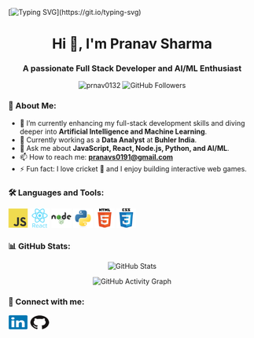 [![Typing SVG](https://readme-typing-svg.demolab.com?font=Fira+Code&pause=1000&color=F7AB1B&center=true&vCenter=true&width=435&lines=I'm+Pranav+Sharma.;I'm+a+Full+Stack+developer.;Always+Learning+new+things.)](https://git.io/typing-svg)


<h1 align="center">Hi 👋, I'm Pranav Sharma</h1>
<h3 align="center">A passionate Full Stack Developer and AI/ML Enthusiast</h3>

<p align="center">
  <img src="https://komarev.com/ghpvc/?username=prnav0132&label=Profile%20views&color=0e75b6&style=flat" alt="prnav0132" />
  <img src="https://img.shields.io/github/followers/prnav0132?label=Followers&style=social" alt="GitHub Followers" />
</p>

### 🚀 About Me:
- 🌱 I’m currently enhancing my full-stack development skills and diving deeper into **Artificial Intelligence and Machine Learning**.
- 💼 Currently working as a **Data Analyst** at **Buhler India**.
- 💬 Ask me about **JavaScript, React, Node.js, Python, and AI/ML**.
- 📫 How to reach me: **pranavs0191@gmail.com**
- ⚡ Fun fact: I love cricket 🏏 and I enjoy building interactive web games.

### 🛠️ Languages and Tools:
<p align="left"> 
  <img src="https://raw.githubusercontent.com/devicons/devicon/master/icons/javascript/javascript-original.svg" alt="javascript" width="40" height="40"/> 
  <img src="https://raw.githubusercontent.com/devicons/devicon/master/icons/react/react-original-wordmark.svg" alt="react" width="40" height="40"/> 
  <img src="https://raw.githubusercontent.com/devicons/devicon/master/icons/nodejs/nodejs-original-wordmark.svg" alt="nodejs" width="40" height="40"/> 
  <img src="https://raw.githubusercontent.com/devicons/devicon/master/icons/python/python-original.svg" alt="python" width="40" height="40"/> 
  <img src="https://raw.githubusercontent.com/devicons/devicon/master/icons/html5/html5-original-wordmark.svg" alt="html5" width="40" height="40"/> 
  <img src="https://raw.githubusercontent.com/devicons/devicon/master/icons/css3/css3-original-wordmark.svg" alt="css3" width="40" height="40"/> 
</p>

### 📊 GitHub Stats:
<p align="center">
  <img src="https://github-readme-stats.vercel.app/api?username=prnav0132&show_icons=true&theme=tokyonight" alt="GitHub Stats" />
</p>

<p align="center">
  <img src="https://github-readme-activity-graph.vercel.app/graph?username=prnav0132&theme=rogue" alt="GitHub Activity Graph" />
</p>

### 🔗 Connect with me:
<p align="left">
<a href="https://linkedin.com/in/pranavsharma" target="blank"><img align="center" src="https://raw.githubusercontent.com/devicons/devicon/master/icons/linkedin/linkedin-original.svg" alt="LinkedIn" height="30" width="40" /></a>
<a href="https://github.com/prnav0132" target="blank"><img align="center" src="https://raw.githubusercontent.com/devicons/devicon/master/icons/github/github-original.svg" alt="GitHub" height="30" width="40" /></a>
</p>
